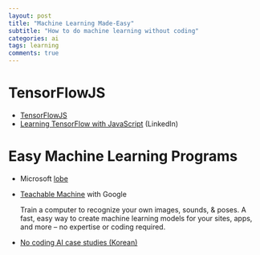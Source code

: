 ```yaml
---
layout: post
title: "Machine Learning Made-Easy"
subtitle: "How to do machine learning without coding"
categories: ai
tags: learning
comments: true
---
```

# TensorFlowJS
  * [TensorFlowJS](https://www.tensorflow.org/js)
  * [Learning TensorFlow with JavaScript](https://www.linkedin.com/learning/learning-tensorflow-with-javascript/course-prerequisites)
    (LinkedIn)

# Easy Machine Learning Programs
  * Microsoft [lobe](https://lobe.ai/)
  * [Teachable Machine](https://teachablemachine.withgoogle.com/) with Google

    Train a computer to recognize your own images, sounds, & poses.
    A fast, easy way to create machine learning models for your sites, apps, and more
     – no expertise or coding required.
  * [No coding AI case studies (Korean)](https://maily.so/kiimputer/posts/186fcb?fbclid=IwAR3Ep8DPrKzcE7tLf2F3ARbC1XpKMYJKduNFS5P2LDJnn5ULvGF2W5GfA6Y)
